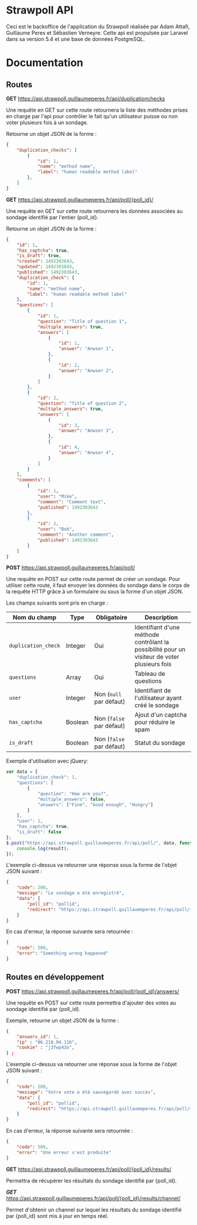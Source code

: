 # Strawpoll API

Ceci est le backoffice de l'application du Strawpoll réalisée par Adam Attafi, Guillaume Peres et Sébastien Verneyre. Cette api est propulsée par Laravel dans sa version 5.4 et une base de données PostgreSQL.

# Documentation

## Routes

**GET** https://api.strawpoll.guillaumeperes.fr/api/duplicationchecks

Une requête en GET sur cette route retournera la liste des méthodes prises en charge par l'api pour contrôler le fait qu'un utilisateur puisse ou non voter plusieurs fois à un sondage.

Retourne un objet JSON de la forme :

```json
{
	"duplication_checks": [
		{
			"id": 1,
			"name": "method name",
			"label": "human readable method label"
		},
	]
}
```

**GET** https://api.strawpoll.guillaumeperes.fr/api/poll/{poll_id}/

Une requête en GET sur cette route retournera les données associées au sondage identifié par l'entier {poll_id}.

Retourne un objet JSON de la forme : 

```json
{
	"id": 1, 
	"has_captcha": true,
	"is_draft": true,
	"created": 1492303643,
	"updated": 1492303643,
	"published": 1492303643,
	"duplication_check": {
		"id": 1,
		"name": "method name",
		"label": "human readable method label"
	},
	"questions": [
		{
			"id": 1,
			"question": "Title of question 1",
			"multiple_answers": true,
			"answers": [
				{
					"id": 1,
					"answer": "Anwser 1",
				},
				{
					"id": 2,
					"answer": "Anwser 2",
				}
			]
		},
		{
			"id": 2,
			"question": "Title of question 2",
			"multiple_answers": true,
			"answers": [
				{
					"id": 3,
					"answer": "Anwser 3",
				},
				{
					"id": 4,
					"answer": "Anwser 4",
				}
			]
		}
	],
	"comments": [
		{
			"id": 1,
			"user": "Mike",
			"comment": "Comment text",
			"published": 1492303643
		},
		{
			"id": 2,
			"user": "Bob",
			"comment": "Another comment",
			"published": 1492303643
		}
	]
}
```

**POST** https://api.strawpoll.guillaumeperes.fr/api/poll/

Une requête en POST sur cette route permet de créer un sondage. Pour utiliser cette route, il faut envoyer les données du sondage dans le corps de la requête HTTP grâce à un formulaire ou sous la forme d'un objet JSON.

Les champs suivants sont pris en charge : 

| Nom du champ        | Type    | Obligatoire              | Description                                                                                  |
|---------------------|---------|--------------------------|----------------------------------------------------------------------------------------------|
| `duplication_check` | Integer | Oui                      | Identifiant d'une méthode contrôlant la possibilité pour un visiteur de voter plusieurs fois |
| `questions`         | Array   | Oui                      | Tableau de questions                                                                         |
| `user`              | Integer | Non (`null` par défaut)  | Identifiant de l'utilisateur ayant créé le sondage                                           |
| `has_captcha`       | Boolean | Non (`false` par défaut) | Ajout d'un captcha pour réduire le spam                                                      |
| `is_draft`          | Boolean | Non (`false` par défaut) | Statut du sondage                                                                            |

Exemple d'utilisation avec jQuery: 

```javascript
var data = {
	"duplication_check": 1,
	"questions": [
		{
			"question": "How are you?",
			"multiple_answers": false,
			"answers": ["Fine", "Good enough", "Hungry"]
		}
	],
	"user": 1,
	"has_captcha": true,
	"is_draft": false
};
$.post("https://api.strawpoll.guillaumeperes.fr/api/poll/", data, function(result) {
	console.log(result);
});
```

L'exemple ci-dessus va retourner une réponse sous la forme de l'objet JSON suivant : 

```json
{
	"code": 200,
	"message": "Le sondage a été enregistré",
	"data": {
		"poll_id": "pollid",
		"redirect": "https://api.strawpoll.guillaumeperes.fr/api/poll/{poll_id}/"
	}
}
```

En cas d'erreur, la réponse suivante sera retournée : 

```json
{
	"code": 500,
	"error": "Something wrong happened"
}
```

## Routes en développement

**POST** https://api.strawpoll.guillaumeperes.fr/api/poll/{poll_id}/answers/

Une requête en POST sur cette route permettra d'ajouter des votes au sondage identifié par {poll_id}.

Exemple, retourne un objet JSON de la forme :

```json
{
	"answers_id": 1,
	"ip" : "86.218.94.116",
	"cookie" : "j3fwp43o",
} ;
```

L'exemple ci-dessus va retourner une réponse sous la forme de l'objet JSON suivant :

```json
{
	"code": 200,
	"message": "Votre vote a été sauvegardé avec succès",
	"data": {
		"poll_id": "pollid",
		"redirect": "https://api.strawpoll.guillaumeperes.fr/api/poll/{poll_id}/answers/"
	}
}
```

En cas d'erreur, la réponse suivante sera retournée :

```json
{
	"code": 500,
	"error": "Une erreur s'est produite"
}
```

**GET** https://api.strawpoll.guillaumeperes.fr/api/poll/{poll_id}/results/

Permettra de récupérer les résultats du sondage identifié par {poll_id}.

***GET*** https://api.strawpoll.guillaumeperes.fr/api/poll/{poll_id}/results/channel/

Permet d'obtenir un channel sur lequel les résultats du sondage identifié par {poll_id} sont mis à jour en temps réel.

